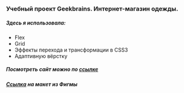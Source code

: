 ### Учебный проект Geekbrains. Интернет-магазин одежды.
##### Здесь я использовала:
* Flex
* Grid
* Эффекты перехода и трансформации в CSS3
* Адаптивную вёрстку
##### Посмотреть сайт можно по [ссылке](https://nslyuma.github.io/)
##### [Ссылка](https://www.figma.com/file/R62n5LP2RbgS3jySegAldj/Shop?node-id=0%3A1) на макет из Фигмы
